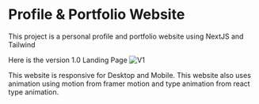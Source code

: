 # Profile & Portfolio Website

This project is a personal profile and portfolio website using NextJS and Tailwind 

Here is the version 1.0 Landing Page
![V1](personal-website\landing-page-1.jpg)

This website is responsive for Desktop and Mobile. This website also uses animation using motion from framer motion and type animation from react type animation.

